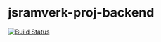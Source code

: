 # jsramverk-proj-backend
[![Build Status](https://travis-ci.org/pererselena/jsramverk-proj-backend.svg?branch=master)](https://travis-ci.org/pererselena/jsramverk-proj-backend)
